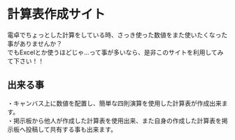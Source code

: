 # 計算表作成サイト
電卓でちょっとした計算をしている時、さっき使った数値をまた使いたくなった事がありませんか？<br>
でもExcelとか使うほどじゃ…って事が多いなら、是非このサイトを利用してみて下さい！！

## 出来る事
・キャンバス上に数値を配置し、簡単な四則演算を使用した計算表が作成出来ます。<br>
・掲示板から他人が作成した計算表を使用出来、また自身の作成した計算表を掲示板へ投稿して共有する事も出来ます。

